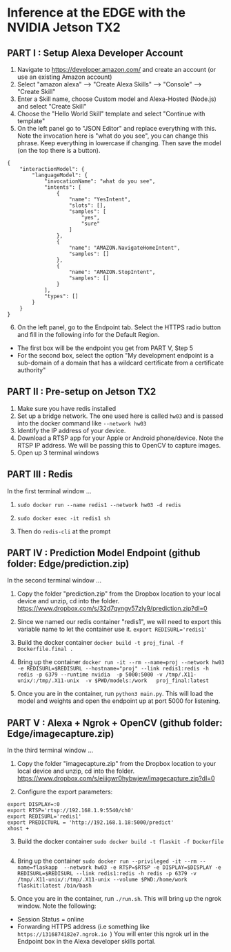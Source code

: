 # Inference at the EDGE with the NVIDIA Jetson TX2

## PART I : Setup Alexa Developer Account

1. Navigate to https://developer.amazon.com/ and create an account (or use an existing Amazon account)
2. Select "amazon alexa" --> "Create Alexa Skills" --> "Console" --> "Create Skill"
3. Enter a Skill name, choose Custom model and Alexa-Hosted (Node.js) and select "Create Skill"
4. Choose the "Hello World Skill" template and select "Continue with template"
5. On the left panel go to "JSON Editor" and replace everything with this. Note the invocation here is "what do you see", you can change this phrase. Keep everything in lowercase if changing. Then save the model (on the top there is a button).
```
{
    "interactionModel": {
        "languageModel": {
            "invocationName": "what do you see",
            "intents": [
                {
                    "name": "YesIntent",
                    "slots": [],
                    "samples": [
                        "yes",
                        "sure"
                    ]
                },
                {
                    "name": "AMAZON.NavigateHomeIntent",
                    "samples": []
                },
                {
                    "name": "AMAZON.StopIntent",
                    "samples": []
                }
            ],
            "types": []
        }
    }
}
```
6. On the left panel, go to the Endpoint tab. Select the HTTPS radio button and fill in the following info for the Default Region.
- The first box will be the endpoint you get from PART V, Step 5
- For the second box, select the option "My development endpoint is a sub-domain of a domain that has a wildcard certificate from a certificate authority"

## PART II : Pre-setup on Jetson TX2
1. Make sure you have redis installed
2. Set up a bridge network. The one used here is called `hw03` and is passed into the docker command like `--network hw03`
3. Identify the IP address of your device. 
4. Download a RTSP app for your Apple or Android phone/device. Note the RTSP IP address. We will be passing this to OpenCV to capture images.
5. Open up 3 terminal windows

## PART III : Redis 

In the first terminal window ...

1. `sudo docker run --name redis1 --network hw03 -d redis`

2. `sudo docker exec -it redis1 sh`

3. Then do `redis-cli` at the prompt

## PART IV : Prediction Model Endpoint (github folder: Edge/prediction.zip)

In the second terminal window ...

1. Copy the folder "prediction.zip" from the Dropbox location to your local device and unzip, cd into the folder.
https://www.dropbox.com/s/32d7qyngv57zly9/prediction.zip?dl=0

2. Since we named our redis container "redis1", we will need to export this variable name to let the container use it. `export REDISURL='redis1'`

3. Build the docker container `docker build -t proj_final -f Dockerfile.final .`

4. Bring up the container
`docker run -it --rm --name=proj --network hw03 -e REDISURL=$REDISURL --hostname="proj" --link redis1:redis -h redis -p 6379 --runtime nvidia  -p 5000:5000 -v /tmp/.X11-unix/:/tmp/.X11-unix  -v $PWD/models:/work   proj_final:latest`

5. Once you are in the container, run `python3 main.py`. This will load the model and weights and open the endpoint up at port 5000 for listening.

## PART V : Alexa + Ngrok + OpenCV (github folder: Edge/imagecapture.zip)

In the third terminal window ...

1. Copy the folder "imagecapture.zip" from the Dropbox location to your local device and unzip, cd into the folder.
https://www.dropbox.com/s/eiiigwr0hybwjew/imagecapture.zip?dl=0

2. Configure the export parameters:
```
export DISPLAY=:0
export RTSP='rtsp://192.168.1.9:5540/ch0'
export REDISURL='redis1'
export PREDICTURL = 'http://192.168.1.18:5000/predict'
xhost + 
```

3. Build the docker container `sudo docker build -t flaskit -f Dockerfile .`

4. Bring up the container
`sudo docker run --privileged -it --rm --name=flaskapp  --network hw03 -e RTSP=$RTSP -e DISPLAY=$DISPLAY -e REDISURL=$REDISURL --link redis1:redis -h redis -p 6379 -v /tmp/.X11-unix/:/tmp/.X11-unix --volume $PWD:/home/work flaskit:latest /bin/bash`

5. Once you are in the container, run `./run.sh`. This will bring up the ngrok window. Note the following:
- Session Status = online
- Forwarding HTTPS address (i.e something like `https://1316874182e7.ngrok.io `)
You will enter this ngrok url in the Endpoint box in the Alexa developer skills portal.